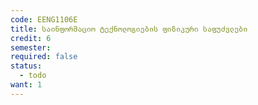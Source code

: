 ```yaml
---
code: EENG1106E
title: საინფორმაციო ტექნოლოგიების ფიზიკური საფუძვლები
credit: 6
semester: 
required: false
status:
  - todo
want: 1
---
```


